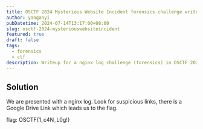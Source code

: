 ```yaml
---
title: OSCTF 2024 Mysterious Website Incident forensics challenge writeup
author: yanganyi
pubDatetime: 2024-07-14T13:17:00+08:00
slug: osctf-2024-mysteriouswebsiteincident
featured: true
draft: false
tags:
  - forensics
  - ctf
description: Writeup for a nginx log challenge (forensics) in OSCTF 2024
---
```



## Solution

We are presented with a nginx log. Look for suspicious links, there is a Google Drive Link which leads us to the flag.

flag: OSCTF{1_c4N_L0g!}